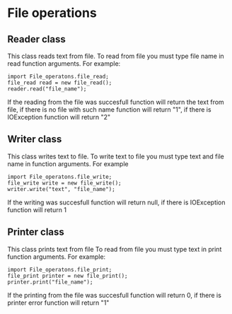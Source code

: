 File operations
===

Reader class
---

This class reads text from file.
To read from file you must type file name in read function arguments. For example:

    import File_operatons.file_read;
    file_read read = new file_read();
    reader.read("file_name");

If the reading from the file was succesfull function will return the text from file, if there is no file with such name function will return "1", if there is IOException function will return "2"

Writer class
---

This class writes text to file. To write text to file you must type text and file name in function arguments. For example 

    import File_operatons.file_write;
    file_write write = new file_write();
    writer.write("text", "file_name");
If the writing was succesfull function will return null, if there is IOException function will return 1

Printer class
---

This class prints text from file 
To read from file you must type text in print function arguments. For example:

    import File_operatons.file_print;
    file_print printer = new file_print();
    printer.print("file_name");

If the printing from the file was succesfull function will return 0, if there is printer error
function will return "1"
